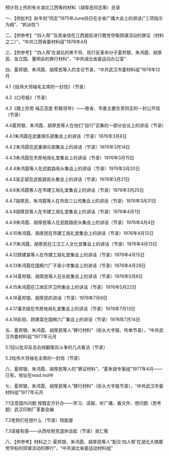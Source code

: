 预计将上传的有关湖北江西等的材料（胡厚民同志等）目录

一、【供批判】赵辛初“同志”1975年June四日在全省广播大会上的讲话(“三项指示为纲”、“抓派性”)

二、【供参考】“‘四人帮’”及其亲信在江西猖狂进行篡党夺取阴谋活动的罪证（材料之二）”，“中共江西省委材料组”1978年4月

三、【供参考】“‘四人帮’在湖北的黑干将、现行反革命分子夏邦银、朱鸿霞、胡厚民、张立国、董明会的罪行材料”，“中共湖北省委运动办公室”

四、夏邦银、朱鸿霞、胡厚民等人的言论节录，“中共武汉市委材料组”1976年12月

4.1《给伟大领袖毛主席的一封信》（节录）

4.2《口号报》（节录）

4.3《跟上形势 端正态度 积极领导》——致省、市委主要负责同志的一封公开信（节录）

4.4夏邦银、朱鸿霞、胡厚民等人在他们“自行”召集的一部分会议上的讲话（节录）

4.4.1朱鸿霞在武重俱乐部集会上的讲话（节录）1976年3月8日

4.4.2朱鸿霞在武重俱乐部集会上的讲话（节录）1976年3月14日

4.4.3朱鸿霞在市房地局礼堂集会上的讲话（节录）1976年3月15日

4.4.4朱鸿霞等人在武胜路街头集会上的讲话（节录）1976年3月20日

4.4.5吴正斌在武胜路街头集会上的讲话（节录）1976年3月21日

4.4.6朱鸿霞等人在市建工局礼堂集会上的讲话（节录）1976年3月25日

4.4.7胡厚民、朱鸿霞等人在市政三公司集会上的讲话（节录）1976年3月31日

4.4.8胡厚民等人在市建工局礼堂集会上的讲话（节录）1976年4月1日

4.4.9朱鸿霞、胡厚民等人在武胜路街头集会上的讲话（节录）1976年4月4日

4.4.10朱鸿霞、胡厚民在市建工局礼堂集会上的讲话（节录）1976年4月12日

4.4.11朱鸿霞、胡厚民在江汉工人文化宫集会上的讲话（节录）1976年4月13日

4.4.12顾建棠等人在市建工局礼堂集会上的讲话（节录）1976年4月15日

4.4.13朱鸿霞在国棉六厂子弟小学集会上的讲话（节录）1976年4月28日

4.4.14夏邦银、胡厚民等人在长航集会上的讲话（节录）1976年5月8日

4.4.15朱鸿霞在江岸区环卫所集会上的讲话（节录）1976年5月22日

4.4.16夏邦银、胡厚民的讲话（节录）1976年7月9日

4.4.17潘洪斌在市房地局礼堂集会上的讲话（节录）1976年7月13日

4.4.18彭勋、顾建棠在国棉六厂集会上的讲话（节录）1976年7月14日

五、夏邦银、朱鸿霞、胡厚民等人“罪行材料”（街头大字报、传单节录），“中共武汉市委材料组”1977年元月

5.1冠以批邓反击右倾翻案风斗争的几点看法（节录）

5.2给伟大领袖毛主席的一封信（节录）

六、夏邦银、朱鸿霞、胡厚民等人的“罪证材料”，“夏朱胡专案组”1977年4月——已有，地址在read.md中

七、夏邦银、朱鸿霞、胡厚民等人“罪行材料”（街头大字报节录），“中共武汉市委材料组”1977年元月

7.1注意国内问题 按既定方针办——学习、读报、听广播、看文件、想问题（思考题）武汉印刷厂革委会编

7.2老狗们在想什么（节录）晓能屋

7.3读报有感——从西哈努克退休谈起（节录）吴仁筱

八、【供参考】材料之三·夏邦银、朱鸿霞、胡厚民等人“配合‘四人帮’在湖北大搞篡党夺权的阴谋活动的罪行”，“中共湖北省委运动材料组”
